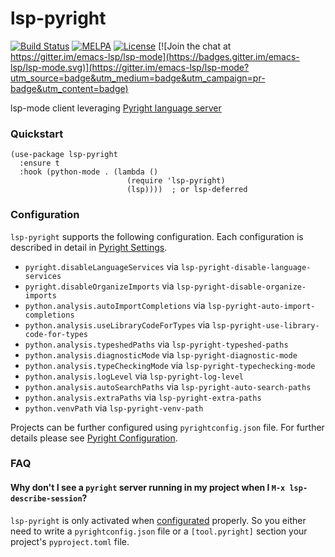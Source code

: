 # lsp-pyright

[![Build Status](https://github.com/emacs-lsp/lsp-pyright/workflows/CI/badge.svg?branch=master)](https://github.com/emacs-lsp/lsp-pyright/actions)
[![MELPA](https://melpa.org/packages/lsp-pyright-badge.svg)](https://melpa.org/#/lsp-pyright)
[![License](http://img.shields.io/:license-gpl3-blue.svg)](LICENSE)
[![Join the chat at https://gitter.im/emacs-lsp/lsp-mode](https://badges.gitter.im/emacs-lsp/lsp-mode.svg)](https://gitter.im/emacs-lsp/lsp-mode?utm_source=badge&utm_medium=badge&utm_campaign=pr-badge&utm_content=badge)

lsp-mode client leveraging [Pyright language server](https://github.com/microsoft/pyright)

### Quickstart

``` emacs-lisp
(use-package lsp-pyright
  :ensure t
  :hook (python-mode . (lambda ()
                          (require 'lsp-pyright)
                          (lsp))))  ; or lsp-deferred
```

### Configuration

`lsp-pyright` supports the following configuration. Each configuration is described in detail in [Pyright Settings](https://github.com/microsoft/pyright/blob/master/docs/settings.md).

- `pyright.disableLanguageServices` via `lsp-pyright-disable-language-services`
- `pyright.disableOrganizeImports` via `lsp-pyright-disable-organize-imports`
- `python.analysis.autoImportCompletions` via `lsp-pyright-auto-import-completions`
- `python.analysis.useLibraryCodeForTypes` via `lsp-pyright-use-library-code-for-types`
- `python.analysis.typeshedPaths` via `lsp-pyright-typeshed-paths`
- `python.analysis.diagnosticMode` via `lsp-pyright-diagnostic-mode`
- `python.analysis.typeCheckingMode` via `lsp-pyright-typechecking-mode`
- `python.analysis.logLevel` via `lsp-pyright-log-level`
- `python.analysis.autoSearchPaths` via `lsp-pyright-auto-search-paths`
- `python.analysis.extraPaths` via `lsp-pyright-extra-paths`
- `python.venvPath` via `lsp-pyright-venv-path`

Projects can be further configured using `pyrightconfig.json` file. For further details please see [Pyright Configuration](https://github.com/microsoft/pyright/blob/master/docs/configuration.md).

### FAQ

#### Why don't I see a `pyright` server running in my project when I `M-x lsp-describe-session`?

`lsp-pyright` is only activated when
[configurated](https://github.com/microsoft/pyright/blob/master/docs/configuration.md)
properly. So you either need to write a `pyrightconfig.json` file or a
`[tool.pyright]` section your project's `pyproject.toml` file.
